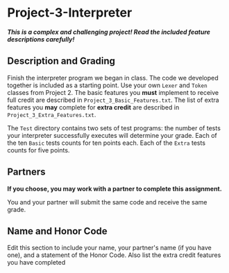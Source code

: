 # Project-3-Interpreter

***This is a complex and challenging project! Read the included feature descriptions carefully!***

## Description and Grading

Finish the interpreter program we began in class. The code we developed together is included as a starting point. Use your own `Lexer` and `Token` classes from Project 2. The basic features you **must** implement to receive full credit are described in `Project_3_Basic_Features.txt`. The list of extra features you **may** complete for **extra credit** are described in `Project_3_Extra_Features.txt`.

The `Test` directory contains two sets of test programs: the number of tests your interpreter successfully executes will determine your grade. Each of the ten `Basic` tests counts for ten points each. Each of the `Extra` tests counts for five points.

## Partners

**If you choose, you may work with a partner to complete this assignment.**

You and your partner will submit the same code and receive the same grade.

## Name and Honor Code

Edit this section to include your name, your partner's name (if you have one), and a statement of the Honor Code. Also list the extra credit features you have completed


